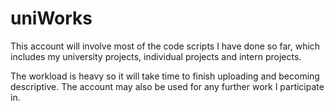 # uniWorks
This account will involve most of the code scripts I have done so far, 
which includes my university projects, individual projects and intern projects.

The workload is heavy so it will take time to finish uploading and becoming descriptive.
The account may also be used for any further work I participate in.

